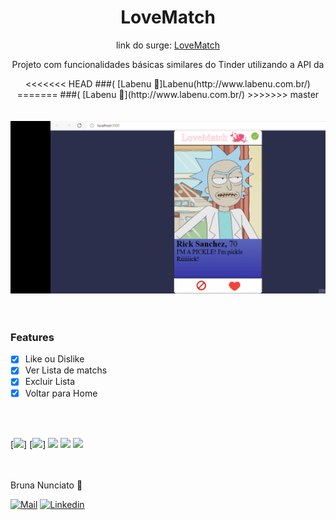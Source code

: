 <div Align='center'>

  # LoveMatch
  <p Align="center">link do surge:   <a href="http://exultant-cushion.surge.sh/">  LoveMatch</a></p>
  <p Align="center">Projeto com funcionalidades  básicas similares do Tinder utilizando a API  da</p>
<<<<<<< HEAD
  ###( [Labenu 🥰]Labenu(http://www.labenu.com.br/)
=======
###( [Labenu 🥰](http://www.labenu.com.br/)
>>>>>>> master

</div>
<div Align='center'>
<br/>
<br/>
<img src='./public/lovemat.gif' heigth='120' />
</div>
<br/>
<br/>


### Features

- [x] Like ou Dislike
- [x] Ver Lista de matchs
- [x] Excluir Lista
- [x] Voltar para Home

<br/>
<br/>

[<code><img height="50" src="https://www.vhv.rs/dpng/d/486-4866189_html-css-logo-png-transparent-png.png"></code>]
[<code><img height="50" src="https://www.vectorlogo.zone/logos/reactjs/reactjs-ar21.svg"></code>]
[<code><img height="50" src="https://www.vectorlogo.zone/logos/nodejs/nodejs-horizontal.svg"></code>](https://nodejs.org/en/docs/)
[<code><img height="50" src="https://www.vectorlogo.zone/logos/javascript/javascript-horizontal.svg"></code>](https://developer.mozilla.org/pt-BR/docs/Web/JavaScript)
[<code><img height="50" src="https://www.kinamu.com/wp-content/uploads/2017/12/API_REST.png"></code>](https://documenter.getpostman.com/view/7549981/SW12yx56?version=latest)



</br>
</br>
 Bruna Nunciato  💜

[![Mail](https://img.shields.io/badge/-Bruna_Nunciato-gray?style=flat-square&logo=gmail&logoColor=red&link=)](mailto:bruna_nunciato@hotmail.com)
[![Linkedin](https://img.shields.io/badge/-Bruna_Nunciato-blue?style=flat-square&logo=linkedin&logoColor=white&link=https://www.linkedin.com/in/bruna-nunciato-8b693531/)](https://www.linkedin.com/in/bruna-nunciato-8b693531/) <br />
